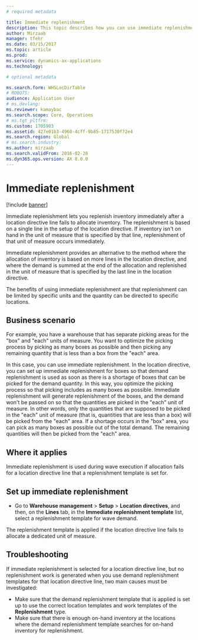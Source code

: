 ```yaml
---
# required metadata

title: Immediate replenishment
description: This topic describes how you can use immediate replenishment to replenish inventory when a location directive fails to allocate inventory.
author: Mirzaab
manager: tfehr
ms.date: 03/15/2017
ms.topic: article
ms.prod: 
ms.service: dynamics-ax-applications
ms.technology: 

# optional metadata

ms.search.form: WHSLocDirTable
# ROBOTS: 
audience: Application User
# ms.devlang: 
ms.reviewer: kamaybac
ms.search.scope: Core, Operations
# ms.tgt_pltfrm: 
ms.custom: 1705903
ms.assetid: 427e01b3-4968-4cff-9b85-1717530f72e4
ms.search.region: Global
# ms.search.industry: 
ms.author: mirzaab
ms.search.validFrom: 2016-02-28
ms.dyn365.ops.version: AX 8.0.0
---
```


# Immediate replenishment

[!include [banner](../includes/banner.md)]

Immediate replenishment lets you replenish inventory immediately after a location directive line fails to allocate inventory. The replenishment is based on a single line in the setup of the location directive. If inventory isn't on hand in the unit of measure that is specified by that line, replenishment of that unit of measure occurs immediately.

Immediate replenishment provides an alternative to the method where the allocation of inventory is based on more lines in the location directive, and where the demand is summed at the end of the allocation and replenished in the unit of measure that is specified by the last line in the location directive.

The benefits of using immediate replenishment are that replenishment can be limited by specific units and the quantity can be directed to specific locations.

## Business scenario

For example, you have a warehouse that has separate picking areas for the "box" and "each" units of measure. You want to optimize the picking process by picking as many boxes as possible and then picking any remaining quantity that is less than a box from the "each" area.

In this case, you can use immediate replenishment. In the location directive, you can set up immediate replenishment for boxes so that demand replenishment is used as soon as there is a shortage of boxes that can be picked for the demand quantity. In this way, you optimize the picking process so that picking includes as many boxes as possible. Immediate replenishment will generate replenishment of the boxes, and the demand won't be passed on so that the quantities are picked in the "each" unit of measure. In other words, only the quantities that are supposed to be picked in the "each" unit of measure (that is, quantities that are less than a box) will be picked from the "each" area. If a shortage occurs in the "box" area, you can pick as many boxes as possible out of the total demand. The remaining quantities will then be picked from the "each" area.

## Where it applies

Immediate replenishment is used during wave execution if allocation fails for a location directive line that a replenishment template is set for.

## Set up immediate replenishment

- Go to **Warehouse management** \> **Setup** \> **Location directives**, and then, on the **Lines** tab, in the **Immediate replenishment template** list, select a replenishment template for wave demand.

The replenishment template is applied if the location directive line fails to allocate a dedicated unit of measure.

## Troubleshooting

If immediate replenishment is selected for a location directive line, but no replenishment work is generated when you use demand replenishment templates for that location directive line, two main causes must be investigated:

- Make sure that the demand replenishment template that is applied is set up to use the correct location templates and work templates of the **Replenishment** type.
- Make sure that there is enough on-hand inventory at the locations where the demand replenishment template searches for on-hand inventory for replenishment.
